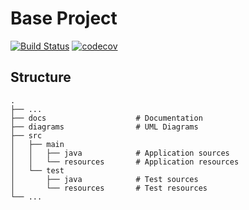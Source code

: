 # Base Project
[![Build Status](https://travis-ci.org/machine116688/BaseProject.svg?branch=master)](https://travis-ci.org/machine116688/BaseProject)
[![codecov](https://codecov.io/gh/machine116688/BaseProject/branch/master/graph/badge.svg)](https://codecov.io/gh/machine116688/BaseProject)

## Structure
```
.
├── ...
├── docs                    # Documentation
├── diagrams                # UML Diagrams
├── src
│   ├── main
│   │   ├── java            # Application sources
│   │   └── resources       # Application resources
│   └── test
│       ├── java            # Test sources
│       └── resources       # Test resources
└── ...
```

